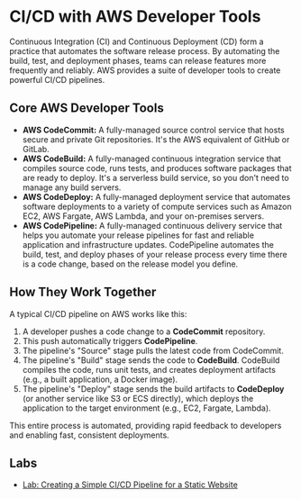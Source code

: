 # CI/CD with AWS Developer Tools

Continuous Integration (CI) and Continuous Deployment (CD) form a practice that automates the software release process. By automating the build, test, and deployment phases, teams can release features more frequently and reliably. AWS provides a suite of developer tools to create powerful CI/CD pipelines.

## Core AWS Developer Tools

*   **AWS CodeCommit:** A fully-managed source control service that hosts secure and private Git repositories. It's the AWS equivalent of GitHub or GitLab.
*   **AWS CodeBuild:** A fully-managed continuous integration service that compiles source code, runs tests, and produces software packages that are ready to deploy. It's a serverless build service, so you don't need to manage any build servers.
*   **AWS CodeDeploy:** A fully-managed deployment service that automates software deployments to a variety of compute services such as Amazon EC2, AWS Fargate, AWS Lambda, and your on-premises servers.
*   **AWS CodePipeline:** A fully-managed continuous delivery service that helps you automate your release pipelines for fast and reliable application and infrastructure updates. CodePipeline automates the build, test, and deploy phases of your release process every time there is a code change, based on the release model you define.

## How They Work Together

A typical CI/CD pipeline on AWS works like this:

1.  A developer pushes a code change to a **CodeCommit** repository.
2.  This push automatically triggers **CodePipeline**.
3.  The pipeline's "Source" stage pulls the latest code from CodeCommit.
4.  The pipeline's "Build" stage sends the code to **CodeBuild**. CodeBuild compiles the code, runs unit tests, and creates deployment artifacts (e.g., a built application, a Docker image).
5.  The pipeline's "Deploy" stage sends the build artifacts to **CodeDeploy** (or another service like S3 or ECS directly), which deploys the application to the target environment (e.g., EC2, Fargate, Lambda).

This entire process is automated, providing rapid feedback to developers and enabling fast, consistent deployments.

## Labs

*   [Lab: Creating a Simple CI/CD Pipeline for a Static Website](./lab-cicd-pipeline-s3.md)
